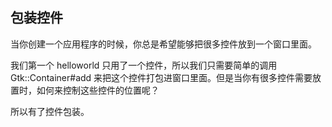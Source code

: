 ## 包装控件

当你创建一个应用程序的时候，你总是希望能够把很多控件放到一个窗口里面。

我们第一个 helloworld 只用了一个控件，所以我们只需要简单的调用 Gtk::Container#add 来把这个控件打包进窗口里面。但是当你有很多控件需要放置时，如何来控制这些控件的位置呢？

所以有了控件包装。